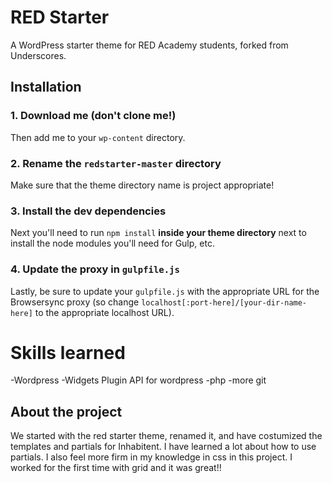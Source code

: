 # RED Starter

A WordPress starter theme for RED Academy students, forked from Underscores.

## Installation

### 1. Download me (don't clone me!)

Then add me to your `wp-content` directory.

### 2. Rename the `redstarter-master` directory

Make sure that the theme directory name is project appropriate!

### 3. Install the dev dependencies

Next you'll need to run `npm install` **inside your theme directory** next to install the node modules you'll need for Gulp, etc.

### 4. Update the proxy in `gulpfile.js`

Lastly, be sure to update your `gulpfile.js` with the appropriate URL for the Browsersync proxy (so change `localhost[:port-here]/[your-dir-name-here]` to the appropriate localhost URL).

# Skills learned 
-Wordpress
-Widgets Plugin API for wordpress
-php
-more git
## About the project
We started with the red starter theme, renamed it, and have costumized the templates and partials for Inhabitent. I have learned a lot about how to use partials. I also feel more firm in my knowledge in css in this project. I worked for the first time with grid and it was great!!
